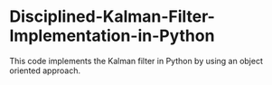 # Disciplined-Kalman-Filter-Implementation-in-Python
This code implements the Kalman filter in Python by using an object oriented approach. 
